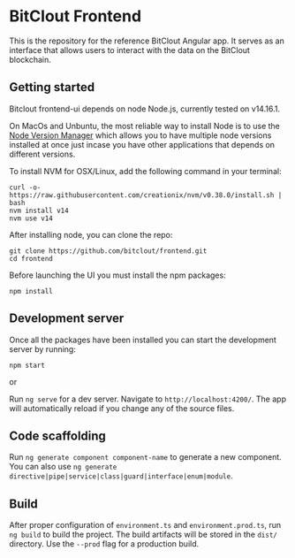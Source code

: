 # BitClout Frontend
This is the repository for the reference BitClout Angular app. It serves as an
interface that allows users to interact with the data on the BitClout blockchain.
## Getting started
Bitclout frontend-ui depends on node Node.js, currently tested on v14.16.1.

On MacOs  and Unbuntu, the most reliable way to install Node is to use the [Node Version Manager](https://github.com/creationix/nvm) which allows you to have multiple node versions installed at once just incase you have other applications that depends on different versions.

To install NVM for OSX/Linux, add the following command in your terminal:

```
curl -o- https://raw.githubusercontent.com/creationix/nvm/v0.38.0/install.sh | bash
nvm install v14
nvm use v14
```
After installing node, you can clone the repo:

```
git clone https://github.com/bitclout/frontend.git
cd frontend
```
Before launching the UI you must install the npm packages:

```
npm install
```


## Development server
Once all the packages have been installed you can start the development server by running:


```
npm start
```
or

Run `ng serve` for a dev server. Navigate to `http://localhost:4200/`. The app will automatically reload if you change any of the source files.

## Code scaffolding

Run `ng generate component component-name` to generate a new component. You can also use `ng generate directive|pipe|service|class|guard|interface|enum|module`.

## Build

After proper configuration of `environment.ts` and `environment.prod.ts`, run `ng build` to build the project. The build artifacts will be stored in the `dist/` directory. Use the `--prod` flag for a production build.
